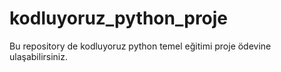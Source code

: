 # kodluyoruz_python_proje
Bu repository de kodluyoruz python temel eğitimi proje ödevine ulaşabilirsiniz.
